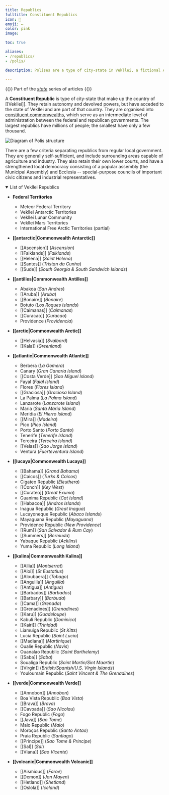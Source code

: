 ```yaml
---
title: Republics
fulltitle: Constituent Republics
icon: 💮
emoji: ←
color: pink
image:

toc: true

aliases:
- /republics/
- /polis/

description: Polises are a type of city-state in Vekllei, a fictional Atlantic country.

---
```

{{<note series>}}
 Part of the *[state](/state/)* series of articles
{{</note>}}

A **Constituent Republic** is type of city-state that make up the country of [[Vekllei]]. They retain autonomy and devolved powers, but have acceded to the state of Vekllei and are part of that country. They are organised into [constituent commonwealths](/constituents/), which serve as an intermediate level of administration between the federal and republican governments. The largest republics have millions of people; the smallest have only a few thousand.

![Diagram of Polis structure](/svg/diagrams/polis.png "Diagram of the a Polis administration and its structure")

There are a few criteria separating republics from regular local government. They are generally self-sufficient, and include surrounding areas capable of agriculture and industry. They also retain their own lower courts, and have a strengthened local democracy consisting of a popular assembly (the Municipal Assembly) and Ecclesia -- special-purpose councils of important civic citizens and industrial representatives.

<details open>
<summary>List of Vekllei Republics</summary>

* **Federal Territories**
	* Meteor Federal Territory
	* Vekllei Antarctic Territories
	* Vekllei Lunar Community
	* Vekllei Mars Territories
	* International Free Arctic Territories (partial)

* **[[antarctic|Commonwealth Antarctic]]**
	* [[Ascension]] (*Ascension*)
	* [[Falklands]] (*Falklands*)
	* [[Helena]] (*Saint Helena*)
	* [[Santes]] (*Tristan da Cunha*)
	* [[Sude]] (*South Georgia & South Sandwich Islands*)

* **[[antilles|Commonwealth Antilles]]**
	* Abakoa (*San Andres*)
	* [[Aruba]] (*Aruba*)
	* [[Bonaire]] (*Bonaire*)
	* Botuto (*Los Roques Islands*)
	* [[Caimanas]] (*Caimanas*)
	* [[Curacao]] (*Curacao*)
	* Providence (*Providencia*)

* **[[arctic|Commonwealth Arctic]]**
	* [[Helvasia]] (*Svalbard*)
	* [[Kala]] (*Greenland*)

* **[[atlantic|Commonwealth Atlantic]]**
	* Berbera (*La Gomera*)
	* Canary (*Gran Canaria Island*)
	* [[Costa Verde]] (*Sao Miguel Island*)
	* Fayal (*Faial Island*)
	* Flores (*Flores Island*)
	* [[Graciosa]] (*Graciosa Island*)
	* La Palma (*La Palma Island*)
	* Lanzarote (*Lanzarote Island*)
	* Maria (*Santa Maria Island*)
	* Meridia (*El Hierro Island*)
	* [[Mira]] (*Madeira*)
	* Pico (*Pico Island*)
	* Porto Santo (*Porto Santo*)
	* Tenerife (*Tenerife Island*)
	* Terceira (*Terceira Island*)
	* [[Velas]] (*Sao Jorge Island*)
	* Ventura (*Fuerteventura Island*)

* **[[lucaya|Commonwealth Lucaya]]**
	* [[Bahama]] (*Grand Bahama*)
	* [[Caicos]] (*Turks & Caicos*)
	* Cigateo Republic (*Eleuthera*)
	* [[Conch]] (*Key West*)
	* [[Curateo]] (*Great Exuma*)
	* Guanima Republic (*Cat Island*)
	* [[Habacoa]] (*Andros Islands*)
	* Inagua Republic (*Great Inagua*)
	* Lucayoneque Republic (*Abaco Islands*)
	* Mayaguana Republic (*Mayaguana*)
	* Providence Republic (*New Providence*)
	* [[Rum]] (*San Salvador & Rum Cay*)
	* [[Summers]] (*Bermuda*)
	* Yabaque Republic (*Acklins*)
	* Yuma Republic (*Long Island*)

* **[[kalina|Commonwealth Kalina]]**
	* [[Allia]] (*Montserrat*)
	* [[Aloi]] (*St Eustatius*)
	* [[Aloubaera]] (*Tobago*)
	* [[Anguilla]] (*Anguilla*)
	* [[Antigua]] (*Antigua*)
	* [[Barbados]] (*Barbados*)
	* [[Barbary]] (*Barbuda*)
	* [[Cama]] (*Grenada*)
	* [[Grenadines]] (*Grenadines*)
	* [[Karu]] (*Guadeloupe*)
	* Kabuli Republic (*Dominica*)
	* [[Kairi]] (*Trinidad*)
	* Liamuiga Republic (*St Kitts*)
	* Lucia Republic (*Saint Lucia*)
	* [[Madiana]] (*Martinique*)
	* Oualie Republic (*Navis*)
	* Ouanalao Republic (*Saint Barthelemy*)
	* [[Saba]] (*Saba*)
	* Soualiga Republic (*Saint Martin/Sint Maartin*)
	* [[Virgin]] (*British/Spanish/U.S. Virgin Islands*)
	* Youloumain Republic (*Saint Vincent & The Grenadines*)

* **[[verde|Commonwealth Verde]]**
	* [[Annobon]] (*Annobon*)
	* Boa Vista Republic (*Boa Vista*)
	* [[Brava]] (*Brava*)
	* [[Cavoada]] (*Sao Nicolau*)
	* Fogo Republic (*Fogo*)
	* [[Java]] (*Sao Tome*)
	* Maio Republic (*Maio*)
	* Moroços Republic (*Santo Antao*)
	* Praia Republic (*Santiago*)
	* [[Principe]] (*Sao Tome & Principe*)
	* [[Sal]] (*Sal*)
	* [[Viana]] (*Sao Vicente*)

* **[[volcanic|Commonwealth Volcanic]]**
	* [[Aismious]] (*Faroe*)
	* [[Demon]] (*Jan Mayen*)
	* [[Hetland]] (*Shetland*)
	* [[Oslola]] (*Iceland*)
</details>
